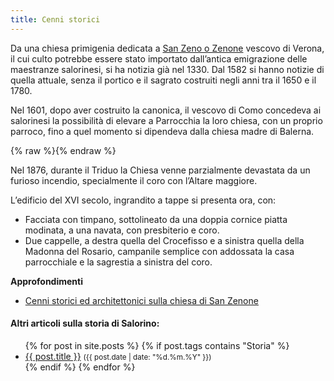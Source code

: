 ```yaml
---
title: Cenni storici
---
```


Da una chiesa primigenia dedicata a  [San Zeno o Zenone](https://it.wikipedia.org/wiki/Zeno_di_Verona) vescovo di Verona, il cui culto potrebbe essere stato importato dall’antica emigrazione delle maestranze salorinesi, si ha notizia già nel 1330. Dal 1582 si hanno notizie di quella attuale, senza il portico e il sagrato costruiti negli anni tra il 1650 e il 1780.

Nel 1601, dopo aver costruito la canonica, il vescovo di Como concedeva ai salorinesi la possibilità di elevare a Parrocchia la loro chiesa, con un proprio parroco, fino a quel momento si dipendeva dalla chiesa madre di Balerna.

{% raw %}<img src="/assets/images/base/salorino_1930.png" alt="" class="full">{% endraw %}

Nel 1876,  durante il Triduo la Chiesa venne parzialmente devastata da un furioso incendio,  specialmente il coro con l’Altare maggiore.

L’edificio del XVI secolo, ingrandito a tappe si presenta ora, con:

* Facciata con timpano, sottolineato da una doppia cornice  piatta modinata, a una navata, con presbiterio e coro.
* Due cappelle, a destra quella del Crocefisso e a sinistra quella della Madonna del Rosario, campanile semplice con addossata la casa parrocchiale e la sagrestia a sinistra del coro.

**Approfondimenti**

* [Cenni storici ed architettonici sulla chiesa di San Zenone](/info/chiesa-san-zenone/)






<div class="notice--info">
<h4>Altri articoli sulla storia di Salorino:</h4>
<ul>
{% for post in site.posts %}
  {% if post.tags contains "Storia" %}
  <li>
    <a href="{{ post.url }}">{{ post.title }}</a>
    <small>({{ post.date | date: "%d.%m.%Y"  }})</small>
  </li>
  {% endif %}
{% endfor %}
</ul>
</div>